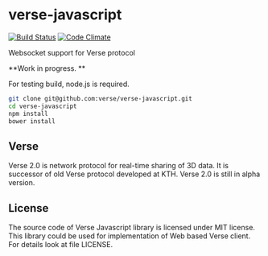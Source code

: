 # verse-javascript

[![Build Status](https://travis-ci.org/verse/verse-javascript.png?branch=master)](https://travis-ci.org/verse/verse-javascript)
[![Code Climate](https://codeclimate.com/github/verse/verse-javascript.png)](https://codeclimate.com/github/verse/verse-javascript)

Websocket support for Verse protocol

**Work in progress. **

For testing build, node.js is required. 

```bash
git clone git@github.com:verse/verse-javascript.git 
cd verse-javascript
npm install
bower install
```

## Verse

Verse 2.0 is network protocol for real-time sharing of 3D data. It is successor of old Verse protocol developed at KTH. Verse 2.0 is still in alpha version.

## License

The source code of Verse Javascript library is licensed under MIT license. This library could be used for implementation of Web based Verse client. For details look at file LICENSE.
